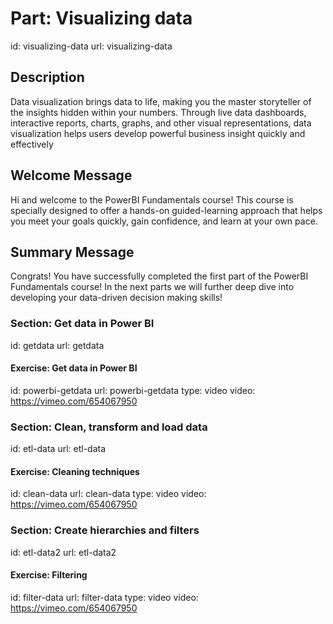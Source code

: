 # Part: Visualizing data 
id: visualizing-data
url: visualizing-data

## Description

Data visualization brings data to life, making you the master storyteller of the insights hidden within your numbers. Through live data dashboards, interactive reports, charts, graphs, and other visual representations, data visualization helps users develop powerful business insight quickly and effectively
## Welcome Message

Hi and welcome to the PowerBI Fundamentals course! This course is specially designed to offer a hands-on guided-learning approach that helps you meet your goals quickly, gain confidence, and learn at your own pace. 

## Summary Message

Congrats! You have successfully completed the first part of the PowerBI Fundamentals course! In the next parts we will further deep dive into developing your data-driven decision making skills!


### Section: Get data in Power BI
id: getdata
url: getdata

#### Exercise: Get data in Power BI #####################################
id: powerbi-getdata
url: powerbi-getdata
type: video
video: https://vimeo.com/654067950

### Section: Clean, transform and load data
id: etl-data
url: etl-data

#### Exercise: Cleaning techniques ########################
id: clean-data
url: clean-data
type: video
video: https://vimeo.com/654067950


### Section: Create hierarchies and filters
id: etl-data2
url: etl-data2

#### Exercise: Filtering ########################
id: filter-data
url: filter-data
type: video
video: https://vimeo.com/654067950

